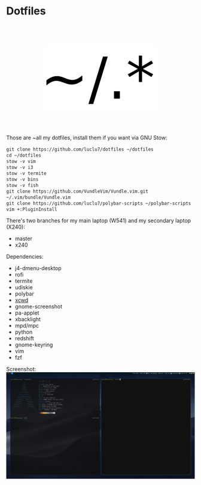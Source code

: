 # Dotfiles
<h1 align="center"><br>
<img src="https://raw.githubusercontent.com/luclu7/dotfiles/master/dotfiles.png" alt="random dotfiles icon" width="300em">
<br><br>
</h1>

Those are ~all my dotfiles, install them if you want via GNU Stow:
```
git clone https://github.com/luclu7/dotfiles ~/dotfiles
cd ~/dotfiles
stow -v vim
stow -v i3
stow -v termite
stow -v bins
stow -v fish
git clone https://github.com/VundleVim/Vundle.vim.git ~/.vim/bundle/Vundle.vim
git clone https://github.com/luclu7/polybar-scripts ~/polybar-scripts
vim +:PluginInstall
```

There's two branches for my main laptop (W541) and my secondary laptop (X240):
* master
* x240

Dependencies:
* j4-dmenu-desktop
* rofi
* termite
* udiskie
* polybar
* [xcwd](https://github.com/schischi/xcwd)
* gnome-screenshot
* pa-applet
* xbacklight
* mpd/mpc
* python
* redshift
* gnome-keyring
* vim
* fzf

Screenshot:
![screenshot](screenshot.png)
